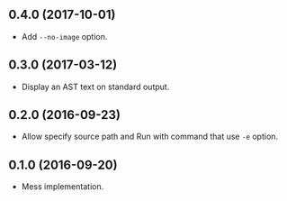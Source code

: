 ## 0.4.0 (2017-10-01)

* Add `--no-image` option.

## 0.3.0 (2017-03-12)

* Display an AST text on standard output.

## 0.2.0 (2016-09-23)

* Allow specify source path and Run with command that use `-e` option.

## 0.1.0 (2016-09-20)

* Mess implementation.
